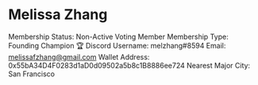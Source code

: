 # Melissa Zhang

Membership Status: Non-Active Voting Member
Membership Type: Founding Champion 🏆 
Discord Username: melzhang#8594
Email: melissafzhang@gmail.com
Wallet Address: 0x55bA34D4F0283d1aD0d09502a5b8c1B8886ee724
Nearest Major City: San Francisco